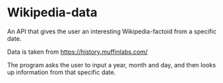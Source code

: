 # Wikipedia-data

An API that gives the user an interesting Wikipedia-factoid from a specific date.

Data is taken from https://history.muffinlabs.com/

The program asks the user to input a year, month and day, and then looks up information from that specific date.
